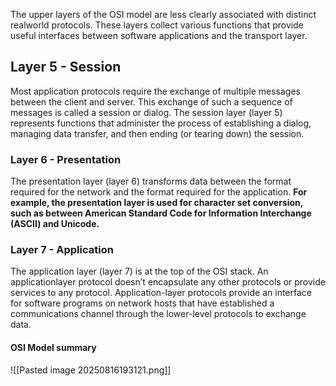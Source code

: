 The upper layers of the OSI model are less clearly associated with distinct realworld protocols. These layers collect various functions that provide useful interfaces between software applications and the transport layer.

## Layer 5 - Session

Most application protocols require the exchange of multiple messages between the client and server. This exchange of such a sequence of messages is called a session or dialog. The session layer (layer 5) represents functions that administer the process of establishing a dialog, managing data transfer, and then ending (or tearing down) the session.

### Layer 6 - Presentation

The presentation layer (layer 6) transforms data between the format required for the network and the format required for the application. **For example, the presentation layer is used for character set conversion, such as between American Standard Code for Information Interchange (ASCII) and Unicode.**

### Layer 7 - Application

The application layer (layer 7) is at the top of the OSI stack. An applicationlayer protocol doesn’t encapsulate any other protocols or provide services to any protocol. Application-layer protocols provide an interface for software programs on network hosts that have established a communications channel through the lower-level protocols to exchange data.

#### OSI Model summary
![[Pasted image 20250816193121.png]]